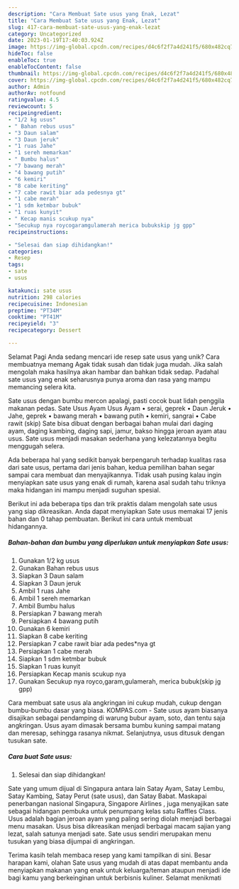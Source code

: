 ```yaml
---
description: "Cara Membuat Sate usus yang Enak, Lezat"
title: "Cara Membuat Sate usus yang Enak, Lezat"
slug: 417-cara-membuat-sate-usus-yang-enak-lezat
category: Uncategorized
date: 2023-01-19T17:40:03.924Z
image: https://img-global.cpcdn.com/recipes/d4c6f2f7a4d241f5/680x482cq70/sate-usus-foto-resep-utama.jpg
hideToc: false
enableToc: true
enableTocContent: false
thumbnail: https://img-global.cpcdn.com/recipes/d4c6f2f7a4d241f5/680x482cq70/sate-usus-foto-resep-utama.jpg
cover: https://img-global.cpcdn.com/recipes/d4c6f2f7a4d241f5/680x482cq70/sate-usus-foto-resep-utama.jpg
author: Admin
authorAv: notfound
ratingvalue: 4.5
reviewcount: 5
recipeingredient:
- "1/2 kg usus"
- " Bahan rebus usus"
- "3 Daun salam"
- "3 Daun jeruk"
- "1 ruas Jahe"
- "1 sereh memarkan"
- " Bumbu halus"
- "7 bawang merah"
- "4 bawang putih"
- "6 kemiri"
- "8 cabe keriting"
- "7 cabe rawit biar ada pedesnya gt"
- "1 cabe merah"
- "1 sdm ketmbar bubuk"
- "1 ruas kunyit"
- " Kecap manis scukup nya"
- "Secukup nya roycogaramgulamerah merica bubukskip jg gpp"
recipeinstructions:

- "Selesai dan siap dihidangkan!"
categories:
- Resep
tags:
- sate
- usus

katakunci: sate usus 
nutrition: 298 calories
recipecuisine: Indonesian
preptime: "PT34M"
cooktime: "PT41M"
recipeyield: "3"
recipecategory: Dessert

---
```



Selamat Pagi Anda sedang mencari ide resep sate usus yang unik? Cara membuatnya memang Agak tidak susah dan tidak juga mudah. Jika salah mengolah maka hasilnya akan hambar dan bahkan tidak sedap. Padahal sate usus yang enak seharusnya punya aroma dan rasa yang mampu memancing selera kita.


Sate usus dengan bumbu mercon apalagi, pasti cocok buat lidah penggila makanan pedas. Sate Usus Ayam Usus Ayam • serai, geprek • Daun Jeruk • Jahe, geprek • bawang merah • bawang putih • kemiri, sangrai • Cabe rawit (skip) Sate bisa dibuat dengan berbagai bahan mulai dari daging ayam, daging kambing, daging sapi, jamur, bakso hingga jeroan ayam atau usus. Sate usus menjadi masakan sederhana yang kelezatannya begitu menggugah selera.

Ada beberapa hal yang sedikit banyak berpengaruh terhadap kualitas rasa dari sate usus, pertama dari jenis bahan, kedua pemilihan bahan segar sampai cara membuat dan menyajikannya. Tidak usah pusing kalau ingin menyiapkan sate usus yang enak di rumah, karena asal sudah tahu triknya maka hidangan ini mampu menjadi suguhan spesial.


Berikut ini ada beberapa tips dan trik praktis dalam mengolah sate usus yang siap dikreasikan. Anda dapat menyiapkan Sate usus memakai 17 jenis bahan dan 0 tahap pembuatan. Berikut ini cara untuk membuat hidangannya.

<!--inarticleads1-->

##### Bahan-bahan dan bumbu yang diperlukan untuk menyiapkan Sate usus:

1. Gunakan 1/2 kg usus
1. Gunakan  Bahan rebus usus
1. Siapkan 3 Daun salam
1. Siapkan 3 Daun jeruk
1. Ambil 1 ruas Jahe
1. Ambil 1 sereh memarkan
1. Ambil  Bumbu halus
1. Persiapkan 7 bawang merah
1. Persiapkan 4 bawang putih
1. Gunakan 6 kemiri
1. Siapkan 8 cabe keriting
1. Persiapkan 7 cabe rawit biar ada pedes*nya gt
1. Persiapkan 1 cabe merah
1. Siapkan 1 sdm ketmbar bubuk
1. Siapkan 1 ruas kunyit
1. Persiapkan  Kecap manis scukup nya
1. Gunakan Secukup nya royco,garam,gulamerah, merica bubuk(skip jg gpp)


Cara membuat sate usus ala angkringan ini cukup mudah, cukup dengan bumbu-bumbu dasar yang biasa. KOMPAS.com - Sate usus ayam biasanya disajikan sebagai pendamping di warung bubur ayam, soto, dan tentu saja angkringan. Usus ayam dimasak bersama bumbu kuning sampai matang dan meresap, sehingga rasanya nikmat. Selanjutnya, usus ditusuk dengan tusukan sate. 

<!--inarticleads2-->

##### Cara buat Sate usus:


1. Selesai dan siap dihidangkan!

Sate yang umum dijual di Singapura antara lain Satay Ayam, Satay Lembu, Satay Kambing, Satay Perut (sate usus), dan Satay Babat. Maskapai penerbangan nasional Singapura, Singapore Airlines , juga menyajikan sate sebagai hidangan pembuka untuk penumpang kelas satu Raffles Class. Usus adalah bagian jeroan ayam yang paling sering diolah menjadi berbagai menu masakan. Usus bisa dikreasikan menjadi berbagai macam sajian yang lezat, salah satunya menjadi sate. Sate usus sendiri merupakan menu tusukan yang biasa dijumpai di angkringan. 

Terima kasih telah membaca resep yang kami tampilkan di sini. Besar harapan kami, olahan Sate usus yang mudah di atas dapat membantu anda menyiapkan makanan yang enak untuk keluarga/teman ataupun menjadi ide bagi kamu yang berkeinginan untuk berbisnis kuliner. Selamat menikmati
